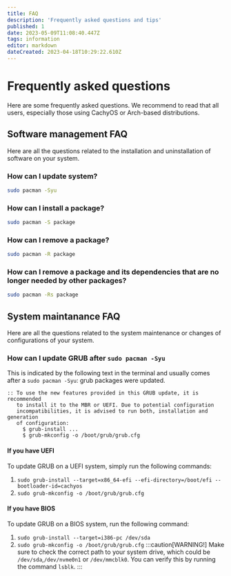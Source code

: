 ```yaml
---
title: FAQ
description: 'Frequently asked questions and tips'
published: 1
date: 2023-05-09T11:08:40.447Z
tags: information
editor: markdown
dateCreated: 2023-04-18T10:29:22.610Z
---
```


# Frequently asked questions
Here are some frequently asked questions. We recommend to read that all users, especially those using CachyOS or Arch-based distributions.

## Software management FAQ
Here are all the questions related to the installation and uninstallation of software on your system.

### How can I update system?
```sh
sudo pacman -Syu
```

### How can I install a package?
```sh
sudo pacman -S package
```

### How can I remove a package?
```sh
sudo pacman -R package
```

### How can I remove a package and its dependencies that are no longer needed by other packages?
```sh
sudo pacman -Rs package
```

## System maintanance FAQ
Here are all the questions related to the system maintenance or changes of configurations of your system.

### How can I update GRUB after `sudo pacman -Syu`
This is indicated by the following text in the terminal and usually comes after a `sudo pacman -Syu`: grub packages were updated.
```
:: To use the new features provided in this GRUB update, it is recommended
   to install it to the MBR or UEFI. Due to potential configuration
   incompatibilities, it is advised to run both, installation and generation
   of configuration:
     $ grub-install ...
     $ grub-mkconfig -o /boot/grub/grub.cfg
```
#### If you have UEFI
To update GRUB on a UEFI system, simply run the following commands:
1. `sudo grub-install --target=x86_64-efi --efi-directory=/boot/efi --bootloader-id=cachyos`
2. `sudo grub-mkconfig -o /boot/grub/grub.cfg`

#### If you have BIOS
To update GRUB on a BIOS system, run the following command:
1. `sudo grub-install --target=i386-pc /dev/sda`
2. `sudo grub-mkconfig -o /boot/grub/grub.cfg`
:::caution[WARNING!]
Make sure to check the correct path to your system drive, which could be `/dev/sda`,`/dev/nvme0n1` or `/dev/mmcblk0`.  You can verify this by running the command `lsblk`.
:::
